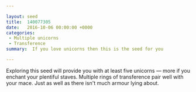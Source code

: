 ```yaml
---

layout: seed
title:  140077305
date:   2016-10-06 00:00:00 +0000
categories:
 - Multiple unicorns
 - Transference
summary:  If you love unicorns then this is the seed for you

---
```


Exploring this seed will provide you with at least five unicorns — more if you enchant your plentiful staves. Multiple rings of transference pair well with your mace. Just as well as there isn't much armour lying about.